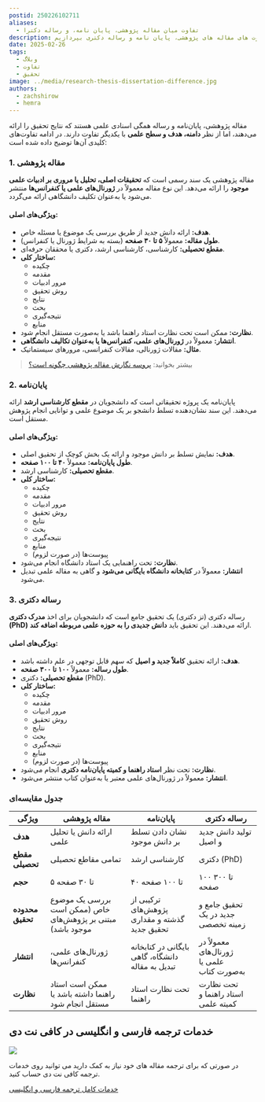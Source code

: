 ```yaml
---
postid: 250226102711
aliases:
  - تفاوت میان مقاله پژوهشی، پایان نامه، و رساله دکترا
description: در این پست می خواهیم به تفاوت های مقاله های پژوهشی، پایان نامه و رساله دکتری بپردازیم.
date: 2025-02-26
tags:
  - وبلاگ
  - تفاوت
  - تحقیق
image: ../media/research-thesis-dissertation-difference.jpg
authors:
  - zachshirow
  - hemra
---
```



مقاله پژوهشی، پایان‌نامه و رساله همگی اسنادی علمی هستند که نتایج تحقیق را ارائه می‌دهند، اما از نظر **دامنه، هدف و سطح علمی** با یکدیگر تفاوت دارند. در ادامه تفاوت‌های کلیدی آن‌ها توضیح داده شده است:

### **1. مقاله پژوهشی**

مقاله پژوهشی یک سند رسمی است که **تحقیقات اصلی، تحلیل یا مروری بر ادبیات علمی موجود** را ارائه می‌دهد. این نوع مقاله معمولاً در **ژورنال‌های علمی یا کنفرانس‌ها** منتشر می‌شود یا به‌عنوان تکلیف دانشگاهی ارائه می‌گردد.

#### **ویژگی‌های اصلی:**

- **هدف:** ارائه دانش جدید از طریق بررسی یک موضوع یا مسئله خاص.
- **طول مقاله:** معمولاً **۵ تا ۳۰ صفحه** (بسته به شرایط ژورنال یا کنفرانس).
- **مقطع تحصیلی:** کارشناسی، کارشناسی ارشد، دکتری یا محققان حرفه‌ای.
- **ساختار کلی:**
    - چکیده
    - مقدمه
    - مرور ادبیات
    - روش تحقیق
    - نتایج
    - بحث
    - نتیجه‌گیری
    - منابع
- **نظارت:** ممکن است تحت نظارت استاد راهنما باشد یا به‌صورت مستقل انجام شود.
- **انتشار:** معمولاً در **ژورنال‌های علمی، کنفرانس‌ها یا به‌عنوان تکالیف دانشگاهی**.
- **مثال:** مقالات ژورنالی، مقالات کنفرانسی، مرورهای سیستماتیک.

> بیشتر بخوانید: [پروسه نگارش مقاله پژوهشی چگونه است؟](research-paper-process.md)

### **2. پایان‌نامه**

پایان‌نامه یک پروژه تحقیقاتی است که دانشجویان در **مقطع کارشناسی ارشد** ارائه می‌دهند. این سند نشان‌دهنده تسلط دانشجو بر یک موضوع علمی و توانایی انجام پژوهش مستقل است.

#### **ویژگی‌های اصلی:**

- **هدف:** نمایش تسلط بر دانش موجود و ارائه یک بخش کوچک از تحقیق اصلی.
- **طول پایان‌نامه:** معمولاً **۴۰ تا ۱۰۰ صفحه**.
- **مقطع تحصیلی:** کارشناسی ارشد.
- **ساختار کلی:**
    - چکیده
    - مقدمه
    - مرور ادبیات
    - روش تحقیق
    - نتایج
    - بحث
    - نتیجه‌گیری
    - منابع
    - پیوست‌ها (در صورت لزوم)
- **نظارت:** تحت راهنمایی یک استاد دانشگاه انجام می‌شود.
- **انتشار:** معمولاً در **کتابخانه دانشگاه بایگانی می‌شود** و گاهی به مقاله علمی تبدیل می‌شود.

### **3. رساله دکتری**

رساله دکتری (تز دکتری) یک تحقیق جامع است که دانشجویان برای اخذ **مدرک دکتری (PhD)** ارائه می‌دهند. این تحقیق باید **دانش جدیدی را به حوزه علمی مربوطه اضافه کند**.

#### **ویژگی‌های اصلی:**

- **هدف:** ارائه تحقیق **کاملاً جدید و اصیل** که سهم قابل توجهی در علم داشته باشد.
- **طول رساله:** معمولاً **۱۰۰ تا ۳۰۰ صفحه**.
- **مقطع تحصیلی:** دکتری (PhD).
- **ساختار کلی:**
    - چکیده
    - مقدمه
    - مرور ادبیات
    - روش تحقیق
    - نتایج
    - بحث
    - نتیجه‌گیری
    - منابع
    - پیوست‌ها (در صورت لزوم)
- **نظارت:** تحت نظر **استاد راهنما و کمیته پایان‌نامه دکتری** انجام می‌شود.
- **انتشار:** معمولاً در ژورنال‌های علمی معتبر یا به‌عنوان کتاب منتشر می‌شود.

### **جدول مقایسه‌ای**

| ویژگی            | مقاله پژوهشی                                                | پایان‌نامه                                       | رساله دکتری                                |
| ---------------- | ----------------------------------------------------------- | ------------------------------------------------ | ------------------------------------------ |
| **هدف**          | ارائه دانش یا تحلیل علمی                                    | نشان دادن تسلط بر دانش موجود                     | تولید دانش جدید و اصیل                     |
| **مقطع تحصیلی**  | تمامی مقاطع تحصیلی                                          | کارشناسی ارشد                                    | دکتری (PhD)                                |
| **حجم**          | ۵ تا ۳۰ صفحه                                                | ۴۰ تا ۱۰۰ صفحه                                   | ۱۰۰ تا ۳۰۰ صفحه                            |
| **محدوده تحقیق** | بررسی یک موضوع خاص (ممکن است مبتنی بر پژوهش‌های موجود باشد) | ترکیبی از پژوهش‌های گذشته و مقداری تحقیق جدید    | تحقیق جامع و جدید در یک زمینه تخصصی        |
| **انتشار**       | ژورنال‌های علمی، کنفرانس‌ها                                 | بایگانی در کتابخانه دانشگاه، گاهی تبدیل به مقاله | معمولاً در ژورنال‌های علمی یا به‌صورت کتاب |
| **نظارت**        | ممکن است استاد راهنما داشته باشد یا مستقل انجام شود         | تحت نظارت استاد راهنما                           | تحت نظارت استاد راهنما و کمیته علمی        |


## خدمات ترجمه فارسی و انگلیسی در کافی نت دی

![](../media/translation-services.jpg)

در صورتی که برای ترجمه مقاله های خود نیاز به کمک دارید می توانید روی خدمات ترجمه کافی نت دی حساب کنید. 

[خدمات کامل ترجمه فارسی و انگلیسی](../services/translation-services.md)